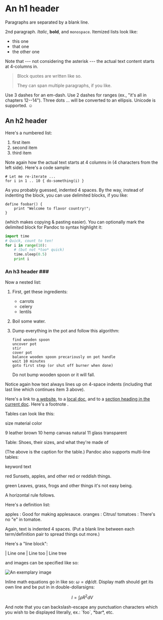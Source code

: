 # An h1 header

Paragraphs are separated by a blank line.

2nd paragraph. _Italic_, **bold**, and `monospace`. Itemized lists look like:

* this one
* that one
* the other one

Note that --- not considering the asterisk --- the actual text content starts at 4-columns in.

> Block quotes are written like so.
>
> They can span multiple paragraphs, if you like.

Use 3 dashes for an em-dash. Use 2 dashes for ranges \(ex., "it's all in chapters 12--14"\). Three dots ... will be converted to an ellipsis. Unicode is supported. ☺

## An h2 header

Here's a numbered list:

1. first item
2. second item
3. third item

Note again how the actual text starts at 4 columns in \(4 characters from the left side\). Here's a code sample:

```text
# Let me re-iterate ...
for i in 1 .. 10 { do-something(i) }
```

As you probably guessed, indented 4 spaces. By the way, instead of indenting the block, you can use delimited blocks, if you like:

```text
define foobar() {
    print "Welcome to flavor country!";
}
```

\(which makes copying & pasting easier\). You can optionally mark the delimited block for Pandoc to syntax highlight it:

```python
import time
# Quick, count to ten!
for i in range(10):
    # (but not *too* quick)
    time.sleep(0.5)
    print i
```

### An h3 header \#\#\#

Now a nested list:

1. First, get these ingredients:
   * carrots
   * celery
   * lentils
2. Boil some water.
3. Dump everything in the pot and follow this algorithm:

   ```text
   find wooden spoon
   uncover pot
   stir
   cover pot
   balance wooden spoon precariously on pot handle
   wait 10 minutes
   goto first step (or shut off burner when done)
   ```

   Do not bump wooden spoon or it will fall.

Notice again how text always lines up on 4-space indents \(including that last line which continues item 3 above\).

Here's a link to [a website](http://foo.bar), to a [local doc](https://github.com/Xenon-personal-practice/bi-directional-test/tree/86caaace1deba4e4a01770f137483bd16903d623/local-doc.html), and to a [section heading in the current doc](sample-new.md#an-h2-header). Here's a footnote .

Tables can look like this:

size material color

9 leather brown 10 hemp canvas natural 11 glass transparent

Table: Shoes, their sizes, and what they're made of

\(The above is the caption for the table.\) Pandoc also supports multi-line tables:

keyword text

red Sunsets, apples, and other red or reddish things.

green Leaves, grass, frogs and other things it's not easy being.

A horizontal rule follows.

Here's a definition list:

apples : Good for making applesauce. oranges : Citrus! tomatoes : There's no "e" in tomatoe.

Again, text is indented 4 spaces. \(Put a blank line between each term/definition pair to spread things out more.\)

Here's a "line block":

\| Line one \| Line too \| Line tree

and images can be specified like so:

![An exemplary image](https://github.com/Xenon-personal-practice/bi-directional-test/tree/86caaace1deba4e4a01770f137483bd16903d623/example-image.jpg)

Inline math equations go in like so: $\omega = d\phi / dt$. Display math should get its own line and be put in in double-dollarsigns:

$$I = \int \rho R^{2} dV$$

And note that you can backslash-escape any punctuation characters which you wish to be displayed literally, ex.: \`foo\`, \*bar\*, etc.


